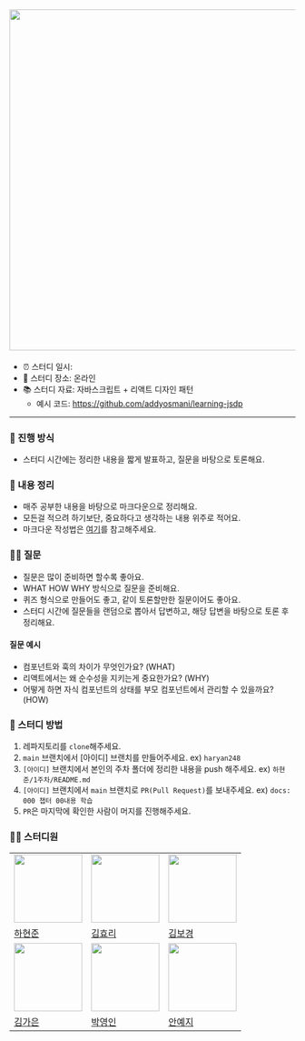 ## <img src="https://github.com/user-attachments/assets/d92a51ca-58d0-4de0-85ec-563bf63e5086" width="600" />


- ⏰ 스터디 일시: 
- 🏫 스터디 장소: 온라인
- 📚 스터디 자료: 자바스크립트 + 리액트 디자인 패턴
  - 예시 코드: https://github.com/addyosmani/learning-jsdp

---

### 🚀 진행 방식

- 스터디 시간에는 정리한 내용을 짧게 발표하고, 질문을 바탕으로 토론해요.

### 📝 내용 정리

- 매주 공부한 내용을 바탕으로 마크다운으로 정리해요.
- 모든걸 적으려 하기보단, 중요하다고 생각하는 내용 위주로 적어요.
- 마크다운 작성법은 [여기](https://gist.github.com/ihoneymon/652be052a0727ad59601)를 참고해주세요.

### 🙋‍♂️ 질문

- 질문은 많이 준비하면 할수록 좋아요.
- WHAT HOW WHY 방식으로 질문을 준비해요.
- 퀴즈 형식으로 만들어도 좋고, 같이 토론할만한 질문이어도 좋아요.
- 스터디 시간에 질문들을 랜덤으로 뽑아서 답변하고, 해당 답변을 바탕으로 토론 후 정리해요.

#### 질문 예시

- 컴포넌트와 훅의 차이가 무엇인가요? (WHAT)
- 리액트에서는 왜 순수성을 지키는게 중요한가요? (WHY)
- 어떻게 하면 자식 컴포넌트의 상태를 부모 컴포넌트에서 관리할 수 있을까요? (HOW)

### 📌 스터디 방법

1. 레파지토리를 `clone`해주세요.
2. `main` 브랜치에서 [아이디] 브랜치를 만들어주세요. ex) `haryan248`
3. `[아이디]` 브랜치에서 본인의 주차 폴더에 정리한 내용을 push 해주세요. ex) `하현준/1주차/README.md`
4. `[아이디]` 브랜치에서 `main` 브랜치로 `PR(Pull Request)`를 보내주세요. ex) `docs: 000 챕터 00내용 학습`
5. `PR`은 마지막에 확인한 사람이 머지를 진행해주세요.

### 🏃‍♂️ 스터디원

<table>
  <tr>
    <td>
      <img src="https://avatars.githubusercontent.com/haryan248" width="120px" height="120px"/>
    </td>
    <td>
      <img src="https://avatars.githubusercontent.com/hyoribogo" width="120px" height="120px"/>
    </td>
    <td>
      <img src="https://avatars.githubusercontent.com/bokeeeey" width="120px" height="120px"/>
    </td>
  </tr>

  <tr>
    <td>
      <a href="https://github.com/haryan248">
        하현준
      </a>
    </td>
    <td>
      <a href="https://github.com/hyoribogo">
        김효리
      </a>
    </td>
    <td>
      <a href="https://github.com/bokeeeey">
        김보경
      </a>
    </td>
  </tr>
    <tr>  
    <td>
      <img src="https://avatars.githubusercontent.com/KimGaeun0806" width="120px" height="120px"/>
    </td>
    <td>
      <img src="https://avatars.githubusercontent.com/pyi7628" width="120px" height="120px"/>
    </td>
     <td>
      <img src="https://avatars.githubusercontent.com/reeseo3o" width="120px" height="120px"/>
    </td>
  </tr>
  <tr>
    <td>
      <a href="https://github.com/KimGaeun0806">
        김가은
      </a>
    </td>
    <td>
      <a href="https://github.com/pyi7628">
        박영인
      </a>
    </td>
    <td>
      <a href="https://github.com/reeseo3o">
        안예지
      </a>
    </td>
  </tr>
</table>


